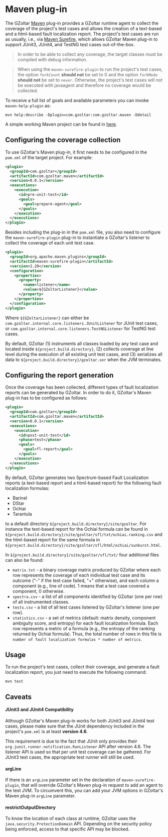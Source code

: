 # Maven plug-in

The GZoltar [Maven](http://maven.apache.org) plug-in provides a GZoltar
runtime agent to collect the coverage of the project's test cases and allows
the creation of a text-based and a html-based fault localization report. The
project's test cases are run as usually, i.e., via
[Maven Surefire](https://maven.apache.org/surefire/maven-surefire-plugin/),
which allows GZoltar Maven plug-in to support JUnit3, JUnit4, and TestNG test
cases out-of-the-box.

> In order to be able to collect any coverage, the target classes must be
compiled with debug information.

> When using the `maven-surefire-plugin` to run the project's test cases, the
option `forkCount` **should not** be set to 0 and the option `forkMode`
**should not** be set to `never`. Otherwise, the project's test cases will not
be executed with javaagent and therefore no coverage would be collected.

To receive a full list of goals and available parameters you can invoke
`maven-help-plugin` as:

```
mvn help:describe -Dplugin=com.gzoltar:com.gzoltar.maven -Ddetail
```

A simple working Maven project can be found in
[here](../com.gzoltar.maven.examples/simple).


## Configuring the coverage collection

To use GZoltar's Maven plug-in, it first needs to be configured in the
`pom.xml` of the target project. For example:

```xml
<plugin>
  <groupId>com.gzoltar</groupId>
  <artifactId>com.gzoltar.maven</artifactId>
  <version>0.0.1</version>
  <executions>
    <execution>
      <id>pre-unit-test</id>
      <goals>
        <goal>prepare-agent</goal>
      </goals>
    </execution>
  </executions>
</plugin>
```

Besides including the plug-in in the `pom.xml` file, you also need to configure
the `maven-surefire-plugin` plug-in to instantiate a GZoltar's listener to
collect the coverage of each unit test case.

```xml
<plugin>
  <groupId>org.apache.maven.plugins</groupId>
  <artifactId>maven-surefire-plugin</artifactId>
  <version>2.20</version>
  <configuration>
    <properties>
      <property>
        <name>listener</name>
        <value>${GZoltarListener}</value>
      </property>
    </properties>
  </configuration>
</plugin>
```

Where `${GZoltarListener}` can either be
`com.gzoltar.internal.core.listeners.JUnitListener` for JUnit test cases, or
`com.gzoltar.internal.core.listeners.TestNGListener` for TestNG test cases.

By default, GZoltar (1) instruments all classes loaded by any test case and
located inside `${project.build.directory}`, (2) collects coverage at line
level during the execution of all existing unit test cases, and (3) serializes
all data to `${project.build.directory}/gzoltar.ser` when the JVM terminates.


## Configuring the report generation

Once the coverage has been collected, different types of fault localization
reports can be generated by GZoltar. In order to do it, GZoltar's Maven
plug-in has to be configured as follows:

```xml
<plugin>
  <groupId>com.gzoltar</groupId>
  <artifactId>com.gzoltar.maven</artifactId>
  <version>0.0.1</version>
  <executions>
    <execution>
      <id>post-unit-test</id>
      <phase>test</phase>
      <goals>
        <goal>fl-report</goal>
      </goals>
    </execution>
  </executions>
</plugin>
```

By default, GZoltar generates two Spectrum-based Fault Localization reports (a
text-based report and a html-based report) for the following fault localization
formulas:

* Barinel
* DStar
* Ochiai
* Tarantula

to a default directory `${project.build.directory}/site/gzoltar`. For
instance the text-based report for the Ochiai formula can be found in
`${project.build.directory}/site/gzoltar/sfl/txt/ochiai.ranking.csv` and the
html-based report for the same formula in
`${project.build.directory}/site/gzoltar/sfl/html/ochiai/sunburst.html`.

In `${project.build.directory}/site/gzoltar/sfl/txt/` four additional files
can also be found:

* `matrix.txt` - a binary coverage matrix produced by GZoltar where each row
represents the coverage of each individual test case and its outcome ("-" if
the test case failed, "+" otherwise), and each column a component (e.g.,
line of code). 1 means that a test case covered a component, 0 otherwise.
* `spectra.csv` - a list of all components identified by GZoltar (one per row)
of all instrumented classes.
* `tests.csv` - a list of all test cases listened by GZoltar's listener (one
per row).
* `statistics.csv` - a set of metrics (default: matrix density, component
ambiguity score, and entropy) for each fault localization formula. Each row
represents a metric of a formula (e.g., the entropy of the ranking returned
by Ochiai formula). Thus, the total number of rows in this file is `number of
fault localization formulas * number of metrics`.


## Usage

To run the project's test cases, collect their coverage, and generate a fault
localization report, you just need to execute the following command:

```
mvn test
```


## Caveats

#### JUnit3 and JUnit4 Compatibility

Although GZoltar's Maven plug-in works for both JUnit3 and JUnit4 test cases,
please make sure that the JUnit dependency included in the project's `pom.xml`
is at least **version 4.6**.

This requirement is due to the fact that JUnit only provides their
`org.junit.runner.notification.RunListener` API after version 4.6. The
listener API is used so that per unit test coverage can be gathered. For JUnit3
test cases, the appropriate test runner will still be used.

#### argLine

If there is an `argLine` parameter set in the declaration of
`maven-surefire-plugin`, that will override GZoltar's Maven plug-in request to
add an agent to the test JVM. To circumvent this, you can add your JVM options
in GZoltar's Maven plug-in `argLine` parameter.

#### restrictOutputDirectory

To know the location of each class at runtime, GZoltar uses the
`java.security.ProtectionDomain` API. Depending on the security policy being
enforced, access to that specific API may be blocked.
